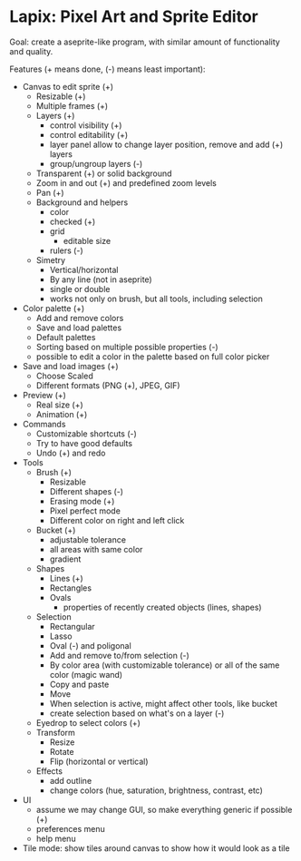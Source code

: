 # Lapix: Pixel Art and Sprite Editor

Goal: create a aseprite-like program, with similar amount of functionality and
quality.

Features (+ means done, (-) means least important):

- Canvas to edit sprite (+)
  - Resizable (+)
  - Multiple frames (+)
  - Layers (+)
    - control visibility (+)
    - control editability (+)
    - layer panel allow to change layer position, remove and add (+) layers
    - group/ungroup layers (-)
  - Transparent (+) or solid background
  - Zoom in and out (+) and predefined zoom levels
  - Pan (+)
  - Background and helpers
    - color
    - checked (+)
    - grid
      - editable size
    - rulers (-)
  - Simetry
    - Vertical/horizontal
    - By any line (not in aseprite)
    - single or double
    - works not only on brush, but all tools, including selection
- Color palette (+)
  - Add and remove colors
  - Save and load palettes
  - Default palettes
  - Sorting based on multiple possible properties (-)
  - possible to edit a color in the palette based on full color picker
- Save and load images (+)
  - Choose Scaled
  - Different formats (PNG (+), JPEG, GIF)
- Preview (+)
  - Real size (+)
  - Animation (+)
- Commands
  - Customizable shortcuts (-)
  - Try to have good defaults
  - Undo (+) and redo
- Tools
  - Brush (+)
    - Resizable
    - Different shapes (-)
    - Erasing mode (+)
    - Pixel perfect mode
    - Different color on right and left click
  - Bucket (+)
    - adjustable tolerance
    - all areas with same color
    - gradient
  - Shapes
    - Lines (+)
    - Rectangles
    - Ovals
      - properties of recently created objects (lines, shapes)
  - Selection
    - Rectangular
    - Lasso
    - Oval (-) and poligonal
    - Add and remove to/from selection (-)
    - By color area (with customizable tolerance) or all of the same color
      (magic wand)
    - Copy and paste
    - Move
    - When selection is active, might affect other tools, like bucket
    - create selection based on what's on a layer (-)
  - Eyedrop to select colors (+)
  - Transform
    - Resize
    - Rotate
    - Flip (horizontal or vertical)
  - Effects
    - add outline
    - change colors (hue, saturation, brightness, contrast, etc)
- UI
  - assume we may change GUI, so make everything generic if possible (+)
  - preferences menu
  - help menu
- Tile mode: show tiles around canvas to show how it would look as a tile


